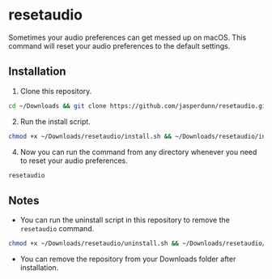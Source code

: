 # resetaudio

Sometimes your audio preferences can get messed up on macOS.
This command will reset your audio preferences to the default settings.

## Installation

1. Clone this repository.

```zsh
cd ~/Downloads && git clone https://github.com/jasperdunn/resetaudio.git
```

2. Run the install script.

```zsh
chmod +x ~/Downloads/resetaudio/install.sh && ~/Downloads/resetaudio/install.sh
```

4. Now you can run the command from any directory whenever you need to reset your audio preferences.

```zsh
resetaudio
```

## Notes

- You can run the uninstall script in this repository to remove the `resetaudio` command.

```zsh
chmod +x ~/Downloads/resetaudio/uninstall.sh && ~/Downloads/resetaudio/uninstall.sh
```

- You can remove the repository from your Downloads folder after installation.
